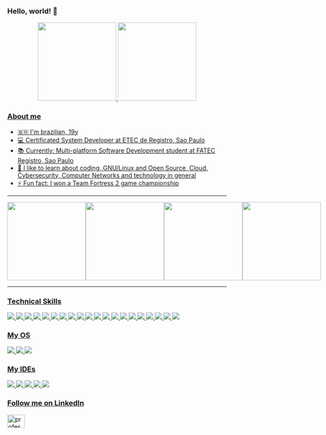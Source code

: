 ### Hello, world! 👋

<div align="center">
  <a href="https://github.com/mfelipegs">
  <img height="180em" src="https://github-readme-stats.vercel.app/api?username=mfelipegs&show_icons=true&theme=github_dark&include_all_commits=true&count_private=true&hide=stars"/>
  <img height="180em" src="https://github-readme-stats.vercel.app/api/top-langs?username=mfelipegs&layout=compact&langs_count=7&theme=github_dark"/>
</div>

  ### About me
  - 🇧🇷 I'm brazilian, 19y
  - 💻 Certificated System Developer at ETEC de Registro, Sao Paulo
  - 📚 Currently: Multi-platform Software Development student at FATEC Registro, Sao Paulo
  - 🌱 I like to learn about coding, GNU/Linux and Open Source, Cloud, Cybersecurity, Computer Networks and technology in general
  - ⚡ Fun fact: I won a Team Fortress 2 game championship
  
 <hr>
   <div style="display: flex" align="center">
      <img height="180em" src="https://github.com/mfelipegs/mfelipegs/assets/104948713/82fe78e1-994f-4770-a2d1-7cce1d6c191c" />
      <img height="180em" src="https://github.com/mfelipegs/mfelipegs/assets/104948713/8651b813-800d-4939-8696-1ddf39668520" />
      <img height="180em" src="https://github.com/mfelipegs/mfelipegs/assets/104948713/910a463c-0ac2-4c41-830c-abb27afa0f6b" />
      <img height="180em" src="https://github.com/mfelipegs/mfelipegs/assets/104948713/bb8b2ae4-c8e5-44c2-9842-06fc0a358711" />
   </div> 
 <hr>
  
  ### Technical Skills
  <img src="https://img.shields.io/badge/MariaDB-003545?style=for-the-badge&logo=mariadb&logoColor=white" /> <img src="https://img.shields.io/badge/MySQL-005C84?style=for-the-badge&logo=mysql&logoColor=white" />
  <img src="https://img.shields.io/badge/MongoDB-%234ea94b.svg?style=for-the-badge&logo=mongodb&logoColor=white" />
  <img src="https://img.shields.io/badge/C-00599C?style=for-the-badge&logo=c&logoColor=white" />
  <img src="https://img.shields.io/badge/C%23-239120?style=for-the-badge&logo=c-sharp&logoColor=white" />
  <img src="https://img.shields.io/badge/HTML5-E34F26?style=for-the-badge&logo=html5&logoColor=white" />
  <img src="https://img.shields.io/badge/CSS3-1572B6?style=for-the-badge&logo=css3&logoColor=white" />
  <img src="https://img.shields.io/badge/JavaScript-323330?style=for-the-badge&logo=javascript&logoColor=F7DF1E" />
  <img src="https://img.shields.io/badge/react-%2320232a.svg?style=for-the-badge&logo=react&logoColor=%2361DAFB" />
  <img src="https://img.shields.io/badge/typescript-%23007ACC.svg?style=for-the-badge&logo=typescript&logoColor=white" />
  <img src="https://img.shields.io/badge/PHP-777BB4?style=for-the-badge&logo=php&logoColor=white" />
  <img src="https://img.shields.io/badge/Xampp-F37623?style=for-the-badge&logo=xampp&logoColor=white" />
  <img src="https://img.shields.io/badge/Python-FFD43B?style=for-the-badge&logo=python&logoColor=blue" />
  <img src="https://img.shields.io/badge/gimp-5C5543?style=for-the-badge&logo=gimp&logoColor=white" />
  <img src="https://img.shields.io/badge/Cordova-35434F?style=for-the-badge&logo=apache-cordova&logoColor=E8E8E8" />
  <img src="https://img.shields.io/badge/LibreOffice-18A303?style=for-the-badge&logo=LibreOffice&logoColor=white" />
  <img src="https://img.shields.io/badge/Trello-%23026AA7.svg?style=for-the-badge&logo=Trello&logoColor=white" />
  <img src="https://img.shields.io/badge/Arduino-00979D?style=for-the-badge&logo=Arduino&logoColor=white" />
  <img src="https://img.shields.io/badge/Linux-FCC624?style=for-the-badge&logo=linux&logoColor=black" />
  <img src="https://img.shields.io/badge/AWS-%23FF9900.svg?style=for-the-badge&logo=amazon-aws&logoColor=white" />
  
  ### My OS
  <img src="https://img.shields.io/badge/-KUbuntu-%230079C1?style=for-the-badge&logo=kubuntu&logoColor=white" /> <img src="https://img.shields.io/badge/Debian-A81D33?style=for-the-badge&logo=debian&logoColor=white" />
  <img src="https://img.shields.io/badge/Windows-0078D6?style=for-the-badge&logo=windows&logoColor=white" />
  
  ### My IDEs
  <img src="https://img.shields.io/badge/NeoVim-%2357A143.svg?&style=for-the-badge&logo=neovim&logoColor=white" /> <img src="https://img.shields.io/badge/Visual_Studio_Code-0078D4?style=for-the-badge&logo=visual%20studio%20code&logoColor=white" />
  <img src="https://img.shields.io/badge/Visual_Studio-5C2D91?style=for-the-badge&logo=visual%20studio&logoColor=white" />
  <img src="https://img.shields.io/badge/NetBeansIDE-1B6AC6.svg?style=for-the-badge&logo=apache-netbeans-ide&logoColor=white" />
  <img src="https://img.shields.io/badge/pycharm-143?style=for-the-badge&logo=pycharm&logoColor=black&color=black&labelColor=green" />
  
  ### Follow me on LinkedIn
  <p align="left">
    <a href="https://linkedin.com/in/matheus-felipe-gomes-662778231/" target="blank"><img align="center" src="https://raw.githubusercontent.com/rahuldkjain/github-profile-readme-generator/master/src/images/icons/Social/linked-in-alt.svg" alt="professorjosedeassis" height="30" width="40" /></a>
  </p>
